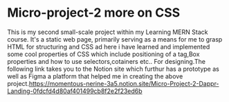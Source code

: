 # Micro-project-2 more on CSS
This is my second small-scale project within my Learning MERN Stack course. It's a static web page, primarily serving as a means for me to grasp HTML for structuring and CSS  ad here i have learned and implemented some cool properties of CSS which include positioning of a tag,Box properties and how to use selectors,cotainers etc.. For designing.The following link takes you to the Notion site which furthur has a prototype as well as Figma a platform that helped me in creating the above project.https://momentous-nerine-3a5.notion.site/Micro-Project-2-Dappr-Landing-0fdcfd4d80af401499cb8f2e2f23ed6b
